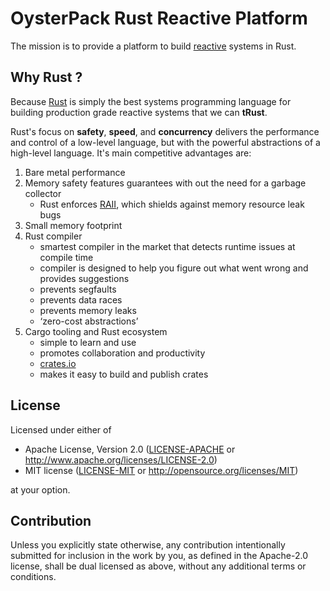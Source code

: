 # OysterPack Rust Reactive Platform

The mission is to provide a platform to build [reactive](https://www.reactivemanifesto.org/) systems in Rust.

## Why Rust ?
Because [Rust](https://www.rust-lang.org) is simply the best systems programming language for building production grade reactive systems that we can **tRust**.

Rust's focus on **safety**, **speed**, and **concurrency** delivers the performance and control of a low-level language,
but with the powerful abstractions of a high-level language. It's main competitive advantages are:

1. Bare metal performance
2. Memory safety features guarantees with out the need for a garbage collector
    - Rust enforces [RAII](https://en.wikipedia.org/wiki/Resource_acquisition_is_initialization), which shields against memory resource leak bugs
3. Small memory footprint
4. Rust compiler
    - smartest compiler in the market that detects runtime issues at compile time
    - compiler is designed to help you figure out what went wrong and provides suggestions
    - prevents segfaults
    - prevents data races
    - prevents memory leaks
    - ‘zero-cost abstractions’
5. Cargo tooling and Rust ecosystem
    - simple to learn and use
    - promotes collaboration and productivity
    - [crates.io](https://crates.io/)
    - makes it easy to build and publish crates

## License

Licensed under either of

 * Apache License, Version 2.0
   ([LICENSE-APACHE](LICENSE-APACHE) or http://www.apache.org/licenses/LICENSE-2.0)
 * MIT license
   ([LICENSE-MIT](LICENSE-MIT) or http://opensource.org/licenses/MIT)

at your option.

## Contribution

Unless you explicitly state otherwise, any contribution intentionally submitted for inclusion in the work by you,
as defined in the Apache-2.0 license, shall be dual licensed as above, without any additional terms or conditions.